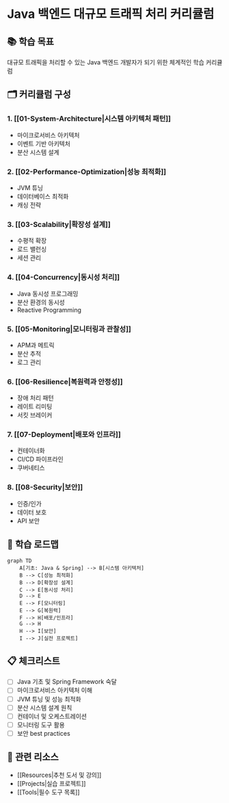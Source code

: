 # Java 백엔드 대규모 트래픽 처리 커리큘럼

## 📚 학습 목표
대규모 트래픽을 처리할 수 있는 Java 백엔드 개발자가 되기 위한 체계적인 학습 커리큘럼

## 🗂️ 커리큘럼 구성

### 1. [[01-System-Architecture|시스템 아키텍처 패턴]]
- 마이크로서비스 아키텍처
- 이벤트 기반 아키텍처
- 분산 시스템 설계

### 2. [[02-Performance-Optimization|성능 최적화]]
- JVM 튜닝
- 데이터베이스 최적화
- 캐싱 전략

### 3. [[03-Scalability|확장성 설계]]
- 수평적 확장
- 로드 밸런싱
- 세션 관리

### 4. [[04-Concurrency|동시성 처리]]
- Java 동시성 프로그래밍
- 분산 환경의 동시성
- Reactive Programming

### 5. [[05-Monitoring|모니터링과 관찰성]]
- APM과 메트릭
- 분산 추적
- 로그 관리

### 6. [[06-Resilience|복원력과 안정성]]
- 장애 처리 패턴
- 레이트 리미팅
- 서킷 브레이커

### 7. [[07-Deployment|배포와 인프라]]
- 컨테이너화
- CI/CD 파이프라인
- 쿠버네티스

### 8. [[08-Security|보안]]
- 인증/인가
- 데이터 보호
- API 보안

## 🎯 학습 로드맵

```mermaid
graph TD
    A[기초: Java & Spring] --> B[시스템 아키텍처]
    B --> C[성능 최적화]
    B --> D[확장성 설계]
    C --> E[동시성 처리]
    D --> E
    E --> F[모니터링]
    E --> G[복원력]
    F --> H[배포/인프라]
    G --> H
    H --> I[보안]
    I --> J[실전 프로젝트]
```

## 📋 체크리스트

- [ ] Java 기초 및 Spring Framework 숙달
- [ ] 마이크로서비스 아키텍처 이해
- [ ] JVM 튜닝 및 성능 최적화
- [ ] 분산 시스템 설계 원칙
- [ ] 컨테이너 및 오케스트레이션
- [ ] 모니터링 도구 활용
- [ ] 보안 best practices

## 🔗 관련 리소스
- [[Resources|추천 도서 및 강의]]
- [[Projects|실습 프로젝트]]
- [[Tools|필수 도구 목록]]
